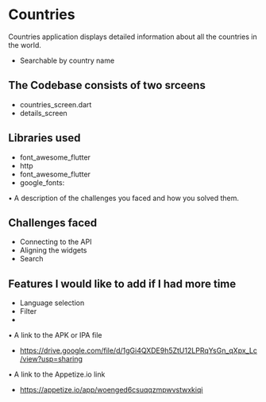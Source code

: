 # Countries

Countries application displays detailed information about all the countries in the world.

- Searchable by country name

## The Codebase consists of two srceens
- countries_screen.dart
- details_screen

## Libraries used 
- font_awesome_flutter
- http
- font_awesome_flutter
- google_fonts:

•	A description of the challenges you faced and how you solved them.
## Challenges faced
- Connecting to the API 
- Aligning the widgets
- Search

## Features I would like to add if I had more time
- Language selection
- Filter
- 

•	A link to the APK or IPA file
- https://drive.google.com/file/d/1gGi4QXDE9h5ZtU12LPRqYsGn_qXpx_Lc/view?usp=sharing

•	A link to the Appetize.io link
- https://appetize.io/app/woenged6csuqqzmpwvstwxkiqi
